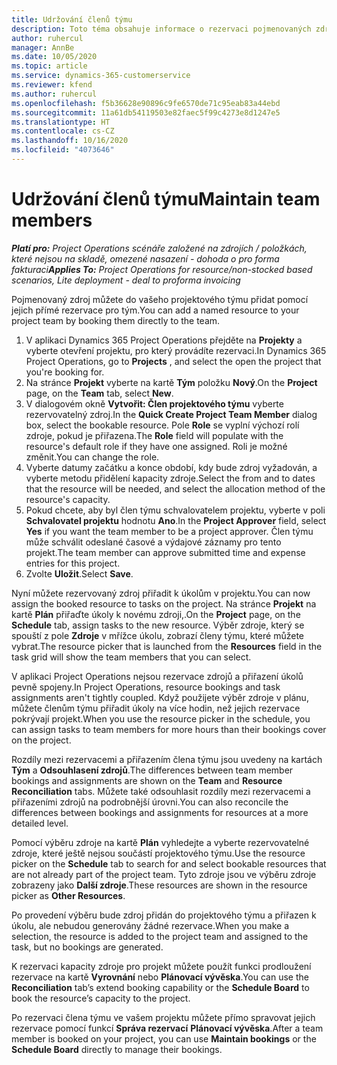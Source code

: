 ```yaml
---
title: Udržování členů týmu
description: Toto téma obsahuje informace o rezervaci pojmenovaných zdrojů pro projektové týmy a jejich přiřazování k úkolům.
author: ruhercul
manager: AnnBe
ms.date: 10/05/2020
ms.topic: article
ms.service: dynamics-365-customerservice
ms.reviewer: kfend
ms.author: ruhercul
ms.openlocfilehash: f5b36628e90896c9fe6570de71c95eab83a44ebd
ms.sourcegitcommit: 11a61db54119503e82faec5f99c4273e8d1247e5
ms.translationtype: HT
ms.contentlocale: cs-CZ
ms.lasthandoff: 10/16/2020
ms.locfileid: "4073646"
---
```

# <a name="maintain-team-members"></a><span data-ttu-id="ad649-103">Udržování členů týmu</span><span class="sxs-lookup"><span data-stu-id="ad649-103">Maintain team members</span></span>

<span data-ttu-id="ad649-104">_**Platí pro:** Project Operations scénáře založené na zdrojích / položkách, které nejsou na skladě, omezené nasazení - dohoda o pro forma fakturaci_</span><span class="sxs-lookup"><span data-stu-id="ad649-104">_**Applies To:** Project Operations for resource/non-stocked based scenarios, Lite deployment - deal to proforma invoicing_</span></span>

<span data-ttu-id="ad649-105">Pojmenovaný zdroj můžete do vašeho projektového týmu přidat pomocí jejich přímé rezervace pro tým.</span><span class="sxs-lookup"><span data-stu-id="ad649-105">You can add a named resource to your project team by booking them directly to the team.</span></span>

1. <span data-ttu-id="ad649-106">V aplikaci Dynamics 365 Project Operations přejděte na **Projekty** a vyberte otevření projektu, pro který provádíte rezervaci.</span><span class="sxs-lookup"><span data-stu-id="ad649-106">In Dynamics 365 Project Operations, go to **Projects** , and select the open the project that you're booking for.</span></span>
2. <span data-ttu-id="ad649-107">Na stránce **Projekt** vyberte na kartě **Tým** položku **Nový**.</span><span class="sxs-lookup"><span data-stu-id="ad649-107">On the **Project** page, on the **Team** tab, select **New**.</span></span> 
3. <span data-ttu-id="ad649-108">V dialogovém okně **Vytvořit: Člen projektového týmu** vyberte rezervovatelný zdroj.</span><span class="sxs-lookup"><span data-stu-id="ad649-108">In the **Quick Create Project Team Member** dialog box, select the bookable resource.</span></span> <span data-ttu-id="ad649-109">Pole **Role** se vyplní výchozí rolí zdroje, pokud je přiřazena.</span><span class="sxs-lookup"><span data-stu-id="ad649-109">The **Role** field will populate with the resource's default role if they have one assigned.</span></span> <span data-ttu-id="ad649-110">Roli je možné změnit.</span><span class="sxs-lookup"><span data-stu-id="ad649-110">You can change the role.</span></span> 
4. <span data-ttu-id="ad649-111">Vyberte datumy začátku a konce období, kdy bude zdroj vyžadován, a vyberte metodu přidělení kapacity zdroje.</span><span class="sxs-lookup"><span data-stu-id="ad649-111">Select the from and to dates that the resource will be needed, and select the allocation method of the resource's capacity.</span></span> 
5. <span data-ttu-id="ad649-112">Pokud chcete, aby byl člen týmu schvalovatelem projektu, vyberte v poli **Schvalovatel projektu** hodnotu **Ano**.</span><span class="sxs-lookup"><span data-stu-id="ad649-112">In the **Project Approver** field, select **Yes** if you want the team member to be a project approver.</span></span> <span data-ttu-id="ad649-113">Člen týmu může schválit odeslané časové a výdajové záznamy pro tento projekt.</span><span class="sxs-lookup"><span data-stu-id="ad649-113">The team member can approve submitted time and expense entries for this project.</span></span> 
6. <span data-ttu-id="ad649-114">Zvolte **Uložit**.</span><span class="sxs-lookup"><span data-stu-id="ad649-114">Select **Save**.</span></span>

<span data-ttu-id="ad649-115">Nyní můžete rezervovaný zdroj přiřadit k úkolům v projektu.</span><span class="sxs-lookup"><span data-stu-id="ad649-115">You can now assign the booked resource to tasks on the project.</span></span> <span data-ttu-id="ad649-116">Na stránce **Projekt** na kartě **Plán** přiřaďte úkoly k novému zdroji,.</span><span class="sxs-lookup"><span data-stu-id="ad649-116">On the **Project** page, on the **Schedule** tab, assign tasks to the new resource.</span></span> <span data-ttu-id="ad649-117">Výběr zdroje, který se spouští z pole **Zdroje** v mřížce úkolu, zobrazí členy týmu, které můžete vybrat.</span><span class="sxs-lookup"><span data-stu-id="ad649-117">The resource picker that is launched from the **Resources** field in the task grid will show the team members that you can select.</span></span>


<span data-ttu-id="ad649-118">V aplikaci Project Operations nejsou rezervace zdrojů a přiřazení úkolů pevně spojeny.</span><span class="sxs-lookup"><span data-stu-id="ad649-118">In Project Operations, resource bookings and task assignments aren't tightly coupled.</span></span> <span data-ttu-id="ad649-119">Když použijete výběr zdroje v plánu, můžete členům týmu přiřadit úkoly na více hodin, než jejich rezervace pokrývají projekt.</span><span class="sxs-lookup"><span data-stu-id="ad649-119">When you use the resource picker in the schedule, you can assign tasks to team members for more hours than their bookings cover on the project.</span></span>

<span data-ttu-id="ad649-120">Rozdíly mezi rezervacemi a přiřazením člena týmu jsou uvedeny na kartách **Tým** a **Odsouhlasení zdrojů**.</span><span class="sxs-lookup"><span data-stu-id="ad649-120">The differences between team member bookings and assignments are shown on the **Team** and **Resource Reconciliation** tabs.</span></span> <span data-ttu-id="ad649-121">Můžete také odsouhlasit rozdíly mezi rezervacemi a přiřazeními zdrojů na podrobnější úrovni.</span><span class="sxs-lookup"><span data-stu-id="ad649-121">You can also reconcile the differences between bookings and assignments for resources at a more detailed level.</span></span>

<span data-ttu-id="ad649-122">Pomocí výběru zdroje na kartě **Plán** vyhledejte a vyberte rezervovatelné zdroje, které ještě nejsou součástí projektového týmu.</span><span class="sxs-lookup"><span data-stu-id="ad649-122">Use the resource picker on the **Schedule** tab to search for and select bookable resources that are not already part of the project team.</span></span> <span data-ttu-id="ad649-123">Tyto zdroje jsou ve výběru zdroje zobrazeny jako **Další zdroje**.</span><span class="sxs-lookup"><span data-stu-id="ad649-123">These resources are shown in the resource picker as **Other Resources**.</span></span>

<span data-ttu-id="ad649-124">Po provedení výběru bude zdroj přidán do projektového týmu a přiřazen k úkolu, ale nebudou generovány žádné rezervace.</span><span class="sxs-lookup"><span data-stu-id="ad649-124">When you make a selection, the resource is added to the project team and assigned to the task, but no bookings are generated.</span></span>

<span data-ttu-id="ad649-125">K rezervaci kapacity zdroje pro projekt můžete použít funkci prodloužení rezervace na kartě **Vyrovnání** nebo **Plánovací vývěska**.</span><span class="sxs-lookup"><span data-stu-id="ad649-125">You can use the **Reconciliation** tab’s extend booking capability or the **Schedule Board** to book the resource’s capacity to the project.</span></span>

<span data-ttu-id="ad649-126">Po rezervaci člena týmu ve vašem projektu můžete přímo spravovat jejich rezervace pomocí funkcí **Správa rezervací** **Plánovací vývěska**.</span><span class="sxs-lookup"><span data-stu-id="ad649-126">After a team member is booked on your project, you can use **Maintain bookings** or the **Schedule Board** directly to manage their bookings.</span></span>
